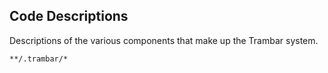 Code Descriptions
-----------------
Descriptions of the various components that make up the Trambar system.

```match
**/.trambar/*
```

[icon]: fa://fa-question-circle/#ffd000
